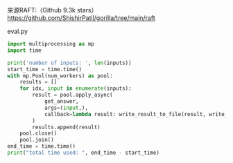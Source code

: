 来源RAFT:（Github 9.3k stars）https://github.com/ShishirPatil/gorilla/tree/main/raft

eval.py

```python
import multiprocessing as mp
import time

print('number of inputs: ', len(inputs))
start_time = time.time()
with mp.Pool(num_workers) as pool:
    results = []
    for idx, input in enumerate(inputs):
        result = pool.apply_async(
            get_answer,
            args=(input,),
            callback=lambda result: write_result_to_file(result, write_file_name),
        )
        results.append(result)
    pool.close()
    pool.join()
end_time = time.time()
print("total time used: ", end_time - start_time)
```